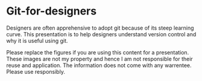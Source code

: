 # Git-for-designers
Designers are often apprehensive to adopt git because of its steep learning curve.
This presentation is to help designers understand version control and why it is useful using git. 


Please replace the figures if you are using this content for a presentation. These images are not my property and hence I am not responsible for their reuse and application. The information does not come with any warrentee. Please use responsibly.
